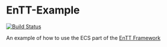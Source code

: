 # EnTT-Example

[![Build Status](https://travis-ci.org/Kerndog73/EnTT-Example.svg?branch=master)](https://travis-ci.org/Kerndog73/EnTT-Example)

An example of how to use the ECS part of the [EnTT Framework](https://github.com/skypjack/entt)
